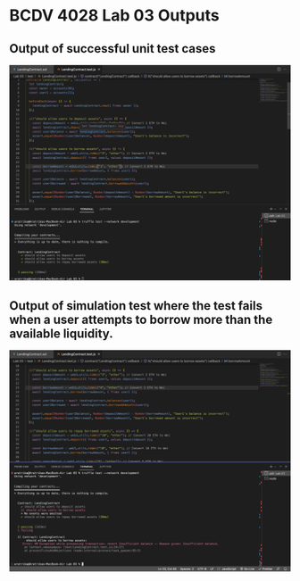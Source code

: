 # BCDV 4028 Lab 03 Outputs

## Output of successful unit test cases

![Unit test cases](https://github.com/aratrika1996/BCDV-4028-Assignments/blob/main/Lab%2003/unit_test.png)

## Output of simulation test where the test fails when a user attempts to borrow more than the available liquidity. 

![Simulation test](https://github.com/aratrika1996/BCDV-4028-Assignments/blob/main/Lab%2003/simulation_test.png)